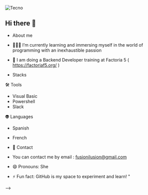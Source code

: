 <img src="https://media.tenor.com/_DOBjnGspYAAAAAM/code-coding.gif" alt="Tecno">

## Hi there 👋


- About me

- 👩‍🎓💼 I’m currently learning and immersing myself in the world of programming with an inexhaustible passion
- 🤔 I am doing a Backend Developer training at Factoria 5 ( https://factoriaf5.org/ )
  
 - Stacks
   
 🛠 Tools
 
 - Visual Basic
 - Powershell
 - Slack

  👽 Languages

  - Spanish
  - French


- 📧 Contact
- You can contact me by email : fusionilusion@gmail.com
- 😄 Pronouns: She
- ⚡ Fun fact: GitHub is my space to experiment and learn! "

-->
